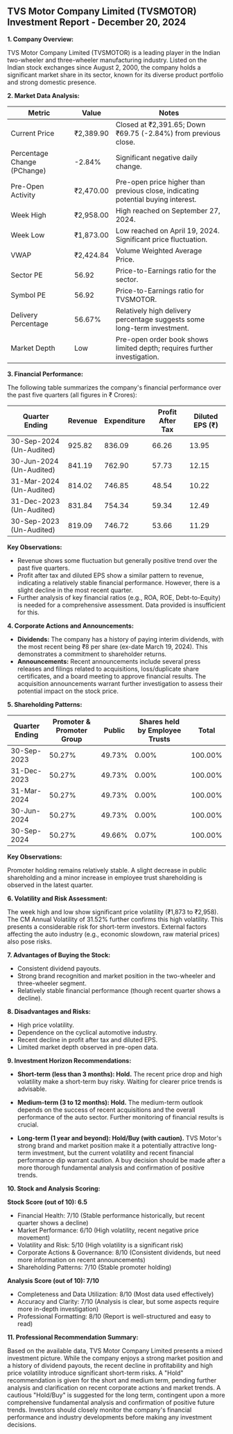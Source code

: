 ## TVS Motor Company Limited (TVSMOTOR) Investment Report - December 20, 2024

**1. Company Overview:**

TVS Motor Company Limited (TVSMOTOR) is a leading player in the Indian two-wheeler and three-wheeler manufacturing industry.  Listed on the Indian stock exchanges since August 2, 2000, the company holds a significant market share in its sector, known for its diverse product portfolio and strong domestic presence.


**2. Market Data Analysis:**

| Metric                     | Value          | Notes                                                              |
|-----------------------------|-----------------|----------------------------------------------------------------------|
| Current Price               | ₹2,389.90       | Closed at ₹2,391.65; Down ₹69.75 (-2.84%) from previous close.     |
| Percentage Change (PChange) | -2.84%          | Significant negative daily change.                                   |
| Pre-Open Activity          | ₹2,470.00       |  Pre-open price higher than previous close, indicating potential buying interest.  |
| Week High                   | ₹2,958.00       | High reached on September 27, 2024.                               |
| Week Low                    | ₹1,873.00       | Low reached on April 19, 2024.  Significant price fluctuation.      |
| VWAP                        | ₹2,424.84       | Volume Weighted Average Price.                                      |
| Sector PE                   | 56.92           | Price-to-Earnings ratio for the sector.                             |
| Symbol PE                   | 56.92           | Price-to-Earnings ratio for TVSMOTOR.                              |
| Delivery Percentage         | 56.67%          | Relatively high delivery percentage suggests some long-term investment. |
| Market Depth                | Low              |  Pre-open order book shows limited depth; requires further investigation. |


**3. Financial Performance:**

The following table summarizes the company's financial performance over the past five quarters (all figures in ₹ Crores):

| Quarter Ending      | Revenue      | Expenditure  | Profit After Tax | Diluted EPS (₹) |
|----------------------|---------------|---------------|-------------------|-----------------|
| 30-Sep-2024 (Un-Audited) | 925.82        | 836.09        | 66.26            | 13.95            |
| 30-Jun-2024 (Un-Audited) | 841.19        | 762.90        | 57.73            | 12.15            |
| 31-Mar-2024 (Un-Audited) | 814.02        | 746.85        | 48.54            | 10.22            |
| 31-Dec-2023 (Un-Audited) | 831.84        | 754.34        | 59.34            | 12.49            |
| 30-Sep-2023 (Un-Audited) | 819.09        | 746.72        | 53.66            | 11.29            |

**Key Observations:**

* Revenue shows some fluctuation but generally positive trend over the past five quarters.
* Profit after tax and diluted EPS show a similar pattern to revenue, indicating a relatively stable financial performance.  However, there is a slight decline in the most recent quarter.
* Further analysis of key financial ratios (e.g., ROA, ROE, Debt-to-Equity) is needed for a comprehensive assessment.  Data provided is insufficient for this.


**4. Corporate Actions and Announcements:**

* **Dividends:**  The company has a history of paying interim dividends, with the most recent being ₹8 per share (ex-date March 19, 2024).  This demonstrates a commitment to shareholder returns.
* **Announcements:** Recent announcements include several press releases and filings related to acquisitions, loss/duplicate share certificates, and a board meeting to approve financial results.  The acquisition announcements warrant further investigation to assess their potential impact on the stock price.


**5. Shareholding Patterns:**

| Quarter Ending | Promoter & Promoter Group | Public | Shares held by Employee Trusts | Total |
|-----------------|---------------------------|--------|-------------------------------|-------|
| 30-Sep-2023     | 50.27%                     | 49.73% | 0.00%                         | 100.00%|
| 31-Dec-2023     | 50.27%                     | 49.73% | 0.00%                         | 100.00%|
| 31-Mar-2024     | 50.27%                     | 49.73% | 0.00%                         | 100.00%|
| 30-Jun-2024     | 50.27%                     | 49.73% | 0.00%                         | 100.00%|
| 30-Sep-2024     | 50.27%                     | 49.66% | 0.07%                         | 100.00%|

**Key Observations:**

Promoter holding remains relatively stable. A slight decrease in public shareholding and a minor increase in employee trust shareholding is observed in the latest quarter.


**6. Volatility and Risk Assessment:**

The week high and low show significant price volatility (₹1,873 to ₹2,958). The CM Annual Volatility of 31.52% further confirms this high volatility.  This presents a considerable risk for short-term investors.  External factors affecting the auto industry (e.g., economic slowdown, raw material prices) also pose risks.


**7. Advantages of Buying the Stock:**

* Consistent dividend payouts.
* Strong brand recognition and market position in the two-wheeler and three-wheeler segment.
* Relatively stable financial performance (though recent quarter shows a decline).


**8. Disadvantages and Risks:**

* High price volatility.
* Dependence on the cyclical automotive industry.
* Recent decline in profit after tax and diluted EPS.
* Limited market depth observed in pre-open data.


**9. Investment Horizon Recommendations:**

* **Short-term (less than 3 months): Hold.** The recent price drop and high volatility make a short-term buy risky.  Waiting for clearer price trends is advisable.

* **Medium-term (3 to 12 months): Hold.**  The medium-term outlook depends on the success of recent acquisitions and the overall performance of the auto sector.  Further monitoring of financial results is crucial.

* **Long-term (1 year and beyond): Hold/Buy (with caution).**  TVS Motor's strong brand and market position make it a potentially attractive long-term investment, but the current volatility and recent financial performance dip warrant caution.  A buy decision should be made after a more thorough fundamental analysis and confirmation of positive trends.


**10. Stock and Analysis Scoring:**

**Stock Score (out of 10): 6.5**

* Financial Health: 7/10 (Stable performance historically, but recent quarter shows a decline)
* Market Performance: 6/10 (High volatility, recent negative price movement)
* Volatility and Risk: 5/10 (High volatility is a significant risk)
* Corporate Actions & Governance: 8/10 (Consistent dividends, but need more information on recent announcements)
* Shareholding Patterns: 7/10 (Stable promoter holding)

**Analysis Score (out of 10): 7/10**

* Completeness and Data Utilization: 8/10 (Most data used effectively)
* Accuracy and Clarity: 7/10 (Analysis is clear, but some aspects require more in-depth investigation)
* Professional Formatting: 8/10 (Report is well-structured and easy to read)


**11. Professional Recommendation Summary:**

Based on the available data, TVS Motor Company Limited presents a mixed investment picture. While the company enjoys a strong market position and a history of dividend payouts, the recent decline in profitability and high price volatility introduce significant short-term risks.  A "Hold" recommendation is given for the short and medium term, pending further analysis and clarification on recent corporate actions and market trends.  A cautious "Hold/Buy" is suggested for the long term, contingent upon a more comprehensive fundamental analysis and confirmation of positive future trends.  Investors should closely monitor the company's financial performance and industry developments before making any investment decisions.
